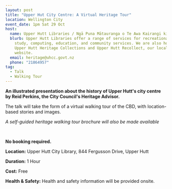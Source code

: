```yaml
---
layout: post
title: "Upper Hut City Centre: A Virtual Heritage Tour"
location: Wellington City
event_date: 1pm Sat 29 Oct
host:
  name: Upper Hutt Libraries / Ngā Puna Mātauranga o Te Awa Kairangi ki Uta
  blurb: Upper Hutt Libraries offer a range of services for recreational reading,
    study, computing, education, and community services. We are also home to the
    Upper Hutt Heritage Collections and Upper Hutt Recollect, our local history
    website.
  email: heritage@uhcc.govt.nz
  phone: "21864957"
tag:
  - Talk
  - Walking Tour
---
```

**An illustrated presentation about the history of Upper Hutt's city centre by Reid Perkins, the City Council's Heritage Advisor.** 

The talk will take the form of a virtual walking tour of the CBD, with location-based stories and images. 

*A self-guided heritage walking tour brochure will also be made available*

<br>

**No booking required.**

**Location:** Upper Hutt City Library, 844 Fergusson Drive, Upper Hutt

**Duration:** 1 Hour

**Cost:** Free

**Health & Safety:** Health and safety information will be provided onsite.